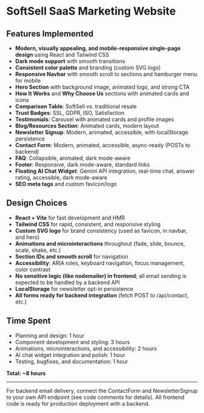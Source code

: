 # SoftSell SaaS Marketing Website

## Features Implemented
- **Modern, visually appealing, and mobile-responsive single-page design** using React and Tailwind CSS
- **Dark mode support** with smooth transitions
- **Consistent color palette** and branding (custom SVG logo)
- **Responsive Navbar** with smooth scroll to sections and hamburger menu for mobile
- **Hero Section** with background image, animated logo, and strong CTA
- **How It Works** and **Why Choose Us** sections with animated cards and icons
- **Comparison Table**: SoftSell vs. traditional resale
- **Trust Badges**: SSL, GDPR, ISO, Satisfaction
- **Testimonials**: Carousel with animated cards and profile images
- **Blog/Resources Section**: Animated cards, modern layout
- **Newsletter Signup**: Modern, animated, accessible, with localStorage persistence
- **Contact Form**: Modern, animated, accessible, async-ready (POSTs to backend)
- **FAQ**: Collapsible, animated, dark mode-aware
- **Footer**: Responsive, dark mode-aware, standard links
- **Floating AI Chat Widget**: Gemini API integration, real-time chat, answer rating, accessible, dark mode-aware
- **SEO meta tags** and custom favicon/logo

## Design Choices
- **React + Vite** for fast development and HMR
- **Tailwind CSS** for rapid, consistent, and responsive styling
- **Custom SVG logo** for brand consistency (used as favicon, in navbar, and hero)
- **Animations and microinteractions** throughout (fade, slide, bounce, scale, shake, etc.)
- **Section IDs and smooth scroll** for navigation
- **Accessibility**: ARIA roles, keyboard navigation, focus management, color contrast
- **No sensitive logic (like nodemailer) in frontend**; all email sending is expected to be handled by a backend API
- **LocalStorage** for newsletter opt-in persistence
- **All forms ready for backend integration** (fetch POST to /api/contact, etc.)

## Time Spent
- Planning and design: 1 hour
- Component development and styling: 3 hours
- Animations, microinteractions, and accessibility: 2 hours
- AI chat widget integration and polish: 1 hour
- Testing, bugfixes, and documentation: 1 hour

**Total: ~8 hours**

---

For backend email delivery, connect the ContactForm and NewsletterSignup to your own API endpoint (see code comments for details). All frontend code is ready for production deployment with a backend.